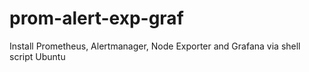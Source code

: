# prom-alert-exp-graf
Install Prometheus, Alertmanager, Node Exporter and Grafana via shell script Ubuntu
